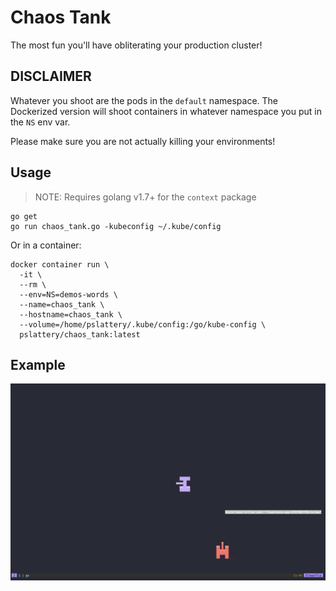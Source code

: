 # Chaos Tank

The most fun you'll have obliterating your production cluster!

## DISCLAIMER

Whatever you shoot are the pods in the `default` namespace. The Dockerized version will shoot containers in whatever namespace you put in the `NS` env var.

Please make sure you are not actually killing your environments!

## Usage

> NOTE: Requires golang v1.7+ for the `context` package

```
go get
go run chaos_tank.go -kubeconfig ~/.kube/config 
```

Or in a container:

```
docker container run \
  -it \
  --rm \
  --env=NS=demos-words \
  --name=chaos_tank \
  --hostname=chaos_tank \
  --volume=/home/pslattery/.kube/config:/go/kube-config \
  pslattery/chaos_tank:latest
```


## Example

![Alt text](target_destroyed.png?raw=true "Target destroyed")
